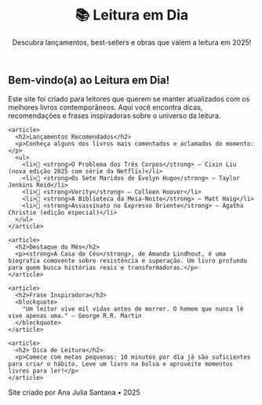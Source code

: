 
<html lang="pt-br">
<head>
  <meta charset="UTF-8">
  <title>Leitura em Dia</title>
  <link rel="stylesheet" href="designsite.css">
</head>
<body>
  <header>
    <h1>📚 Leitura em Dia</h1>
    <p>Descubra lançamentos, best-sellers e obras que valem a leitura em 2025!</p>
  </header>

  <main>
    <article>
      <h2>Bem-vindo(a) ao Leitura em Dia!</h2>
      <p>Este site foi criado para leitores que querem se manter atualizados com os melhores livros contemporâneos. Aqui você encontra dicas, recomendações e frases inspiradoras sobre o universo da leitura.</p>
    </article>

    <article>
      <h2>Lançamentos Recomendados</h2>
      <p>Conheça alguns dos livros mais comentados e aclamados do momento:</p>
      <ul>
        <li>📘 <strong>O Problema dos Três Corpos</strong> – Cixin Liu (nova edição 2025 com série da Netflix)</li>
        <li>📕 <strong>Os Sete Maridos de Evelyn Hugo</strong> – Taylor Jenkins Reid</li>
        <li>📗 <strong>Verity</strong> – Colleen Hoover</li>
        <li>📙 <strong>A Biblioteca da Meia-Noite</strong> – Matt Haig</li>
        <li>📔 <strong>Assassinato no Expresso Oriente</strong> – Agatha Christie (edição especial)</li>
      </ul>
    </article>

    <article>
      <h2>Destaque do Mês</h2>
      <p><strong>A Casa do Céu</strong>, de Amanda Lindhout, é uma biografia comovente sobre resistência e superação. Um livro profundo para quem busca histórias reais e transformadoras.</p>
    </article>

    <article>
      <h2>Frase Inspiradora</h2>
      <blockquote>
        "Um leitor vive mil vidas antes de morrer. O homem que nunca lê vive apenas uma." – George R.R. Martin
      </blockquote>
    </article>

    <article>
      <h2> Dica de Leitura</h2>
      <p>Comece com metas pequenas: 10 minutos por dia já são suficientes para criar o hábito. Leve um livro na bolsa e aproveite momentos livres para ler!</p>
    </article>
  </main>

  <footer>
    <p>Site criado por Ana Julia Santana • 2025</p>
  </footer>
</body>
</html>
